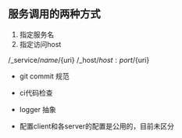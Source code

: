 ## 服务调用的两种方式
1. 指定服务名
2. 指定访问host

/_service/${name}/${uri}
/_host/${host:port}/${uri}

+ git commit 规范
+ ci代码检查

+ logger 抽象
+ 配置client和各server的配置是公用的，目前未区分
